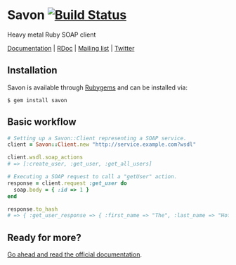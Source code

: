 Savon [![Build Status](http://travis-ci.org/rubiii/savon.png)](http://travis-ci.org/rubiii/savon)
=====

Heavy metal Ruby SOAP client

[Documentation](http://savonrb.com) | [RDoc](http://rubydoc.info/gems/savon) |
[Mailing list](http://groups.google.com/group/savon-soap) | [Twitter](http://twitter.com/savonrb)

Installation
------------

Savon is available through [Rubygems](http://rubygems.org/gems/savon) and can be installed via:

```
$ gem install savon
```

Basic workflow
--------------

``` ruby
# Setting up a Savon::Client representing a SOAP service.
client = Savon::Client.new "http://service.example.com?wsdl"

client.wsdl.soap_actions
# => [:create_user, :get_user, :get_all_users]

# Executing a SOAP request to call a "getUser" action.
response = client.request :get_user do
  soap.body = { :id => 1 }
end

response.to_hash
# => { :get_user_response => { :first_name => "The", :last_name => "Hoff" } }
```

Ready for more?
---------------

[Go ahead and read the official documentation](http://savonrb.com).
